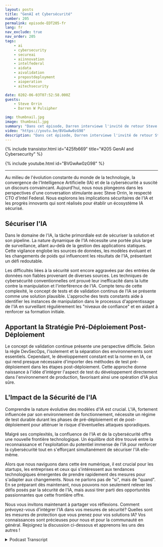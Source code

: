 ```yaml
---
layout: posts
title: "GenAI et Cybersécurité"
number: 205
permalink: episode-EDT205-fr
lang: fr
nav_exclude: true
nav_order: 205
tags:
    - ai
    - cybersecurity
    - secureai
    - aiinnovation
    - intelfederal
    - aidata
    - aivalidation
    - prepostdeployment
    - aioperation
    - aitechsecurity

date: 0202-06-03T07:52:58.000Z
guests:
    - Steve Orrin
    - Darren W Pulsipher

img: thumbnail.jpg
image: thumbnail.jpg
summary: "Dans cet épisode, Darren interviewe l'invité de retour Steve Orrin, CTO d'Intel Federal, sur l'intersection de l'Intelligence Artificielle (IA) et de la cybersécurité. Exploiter le potentiel de l'IA pour renforcer la cybersécurité tout en assurant la sécurité de l'IA elle-même nécessite un équilibre qui exige une préparation précoce et des stratégies innovantes."
video: "https://youtu.be/BVGwAw0zG98"
description: "Dans cet épisode, Darren interviewe l'invité de retour Steve Orrin, CTO d'Intel Federal, sur l'intersection de l'Intelligence Artificielle (IA) et de la cybersécurité. Exploiter le potentiel de l'IA pour renforcer la cybersécurité tout en assurant la sécurité de l'IA elle-même nécessite un équilibre qui exige une préparation précoce et des stratégies innovantes."
---
```


<div>
{% include transistor.html id="425fb669" title="#205 GenAI and Cybersecurity" %}

{% include youtube.html id="BVGwAw0zG98" %}
</div>

---

Au milieu de l'évolution constante du monde de la technologie, la convergence de l'Intelligence Artificielle (IA) et de la cybersécurité a suscité un discours convaincant. Aujourd'hui, nous nous plongeons dans les perspectives d'une conversation stimulante avec Steve Orrin, le respecté CTO d'Intel Federal. Nous explorons les implications sécuritaires de l'IA et les progrès innovants qui sont réalisés pour établir un écosystème IA sécurisé.

## Sécuriser l'IA

Dans le domaine de l'IA, la tâche primordiale est de sécuriser la solution et son pipeline. La nature dynamique de l'IA nécessite une portée plus large de surveillance, allant au-delà de la gestion des applications statiques. Cette vigilance englobe les sources de données, les modèles évoluant et les changements de poids qui influencent les résultats de l'IA, présentant un défi redoutable.

Les difficultés liées à la sécurité sont encore aggravées par des entrées de données non fiables provenant de diverses sources. Les techniques de cybersécurité conventionnelles ont prouvé leur inefficacité dans la lutte contre la manipulation et l'interférence de l'IA. Compte tenu de cette complexité, le concept de tests et de validation continus de l’IA se présente comme une solution plausible. L'approche des tests constants aide à identifier les instances de manipulation dans le processus d'apprentissage de l'IA en surveillant régulièrement les "niveaux de confiance" et en aidant à renforcer sa formation initiale.

## Apportant la Stratégie Pré-Déploiement Post-Déploiement

Le concept de validation continue présente une perspective difficile. Selon la règle DevSecOps, l'isolement et la séparation des environnements sont essentiels. Cependant, le développement constant est la norme en IA, ce qui rend presque nécessaire d'importer des méthodes de test pré-déploiement dans les étapes post-déploiement. Cette approche donne naissance à l'idée d'intégrer l'aspect de test du développement directement dans l'environnement de production, favorisant ainsi une opération d'IA plus sûre.

## L'Impact de la Sécurité de l'IA

Comprendre la nature évolutive des modèles d'IA est crucial. L'IA, fortement influencée par son environnement de fonctionnement, nécessite un régime de test durable durant les phases de pré-déploiement et de post-déploiement pour atténuer le risque d'éventuelles attaques sporadiques.

Malgré ses complexités, la confluence de l'IA et de la cybersécurité offre une nouvelle frontière technologique. Un équilibre doit être trouvé entre la reconnaissance et l'exploitation du potentiel immense de l'IA pour renforcer la cybersécurité tout en s'efforçant simultanément de sécuriser l'IA elle-même.

Alors que nous naviguons dans cette ère numérique, il est crucial pour les startups, les entreprises et ceux qui s'intéressent aux tendances technologiques émergentes de prendre rapidement des mesures pour s'adapter aux changements. Nous ne parlons pas de "si", mais de "quand". En se préparant dès maintenant, nous pouvons non seulement relever les défis posés par la sécurité de l'IA, mais aussi tirer parti des opportunités passionnantes que cette frontière offre.

Nous vous invitons maintenant à partager vos réflexions. Comment prévoyez-vous d'intégrer l'IA dans vos mesures de sécurité? Quelles sont les mesures de protection que vous prenez pour vos solutions IA? Vos connaissances sont précieuses pour nous et pour la communauté en général. Rejoignez la discussion ci-dessous et apprenons les uns des autres !



<details>
<summary> Podcast Transcript </summary>

<p></p>

</details>
